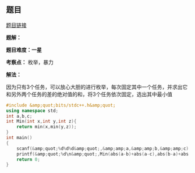 ## 题目
[题目链接](https://www.nowcoder.com/practice/b7985769dc434d85a16717908669bcab?tpId=182&tqId=353477&sourceUrl=/exam/oj&channenl=wgithub&fromPut=wgithub)

**题解：**

**题目难度：一星**

**考察点：** 枚举，暴力

**解法：**

因为只有3个任务，可以放心大胆的进行枚举，每次固定其中一个任务，并求出它和另外两个任务的差的绝对值的和，将3个任务依次固定，选出其中最小值

```cpp
#include &amp;quot;bits/stdc++.h&amp;quot;
using namespace std;
int a,b,c;
int Min(int x,int y,int z){
    return min(x,min(y,z));
}
int main()
{
    scanf(&amp;quot;%d%d%d&amp;quot;,&amp;amp;a,&amp;amp;b,&amp;amp;c);
    printf(&amp;quot;%d\n&amp;quot;,Min(abs(a-b)+abs(a-c),abs(b-a)+abs(b-c),abs(c-a)+abs(c-b)));
    return 0;
}
```

